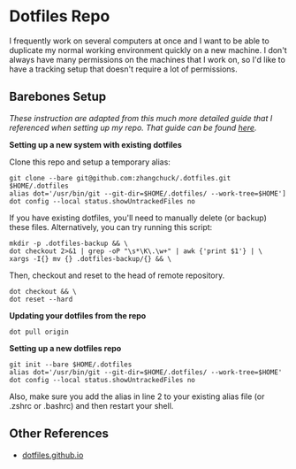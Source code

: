 # Dotfiles Repo

I frequently work on several computers at once and I want to be able to 
duplicate my normal working environment quickly on a new machine. I don't always
have many permissions on the machines that I work on, so I'd like to have a
tracking setup that doesn't require a lot of permissions.

## Barebones Setup

*These instruction are adapted from this much more detailed guide that I 
referenced when setting up my repo. That guide can be found [here](https://developer.atlassian.com/blog/2016/02/best-way-to-store-dotfiles-git-bare-repo/).*

**Setting up a new system with existing dotfiles**

Clone this repo and setup a temporary alias:

```
git clone --bare git@github.com:zhangchuck/.dotfiles.git $HOME/.dotfiles
alias dot='/usr/bin/git --git-dir=$HOME/.dotfiles/ --work-tree=$HOME']
dot config --local status.showUntrackedFiles no
```

If you have existing dotfiles, you'll need to manually delete (or backup) these 
files. Alternatively, you can try running this script:

```
mkdir -p .dotfiles-backup && \
dot checkout 2>&1 | grep -oP "\s*\K\.\w+" | awk {'print $1'} | \
xargs -I{} mv {} .dotfiles-backup/{} && \
```

Then, checkout and reset to the head of remote repository.

```
dot checkout && \
dot reset --hard
```

**Updating your dotfiles from the repo**

```
dot pull origin
```

**Setting up a new dotfiles repo**

```
git init --bare $HOME/.dotfiles
alias dot='/usr/bin/git --git-dir=$HOME/.dotfiles/ --work-tree=$HOME'
dot config --local status.showUntrackedFiles no
```

Also, make sure you add the alias in line 2 to your existing alias file (or
.zshrc or .bashrc) and then restart your shell.


## Other References

- [dotfiles.github.io](https://dotfiles.github.io/)
